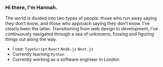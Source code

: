 ### Hi there, I'm Hannah.

The world is divided into two types of people: those who run away saying they don’t know, and those who approach saying they don’t know. I've clearly been the latter. 
Transitioning from web design to development, I've continuously navigated through a sea of unknowns, fussing and figuring things out along the way.

* I use: `TypeScript` `React` `Node.js` `Next.js`
* Currently learning `Python`
* Currently working as a software engineer in London

<!--
**hannah-developer/hannah-developer** is a ✨ _special_ ✨ repository because its `README.md` (this file) appears on your GitHub profile.


